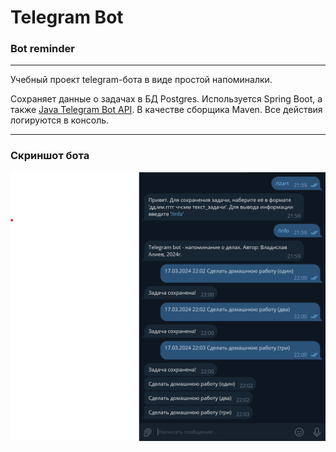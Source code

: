 # Telegram Bot
### Bot reminder
___
Учебный проект telegram-бота в виде простой напоминалки.

Сохраняет данные о задачах в БД Postgres. Используется Spring Boot, а также [Java Telegram Bot API](https://github.com/pengrad/java-telegram-bot-api). В качестве сборщика Maven.
Все действия логируются в консоль.
___
### Скриншот бота
![Скриншот бота](https://github.com/VGAliyev/telegram-bot/blob/master/screenshot.png)